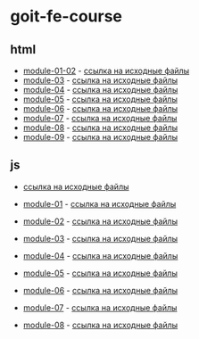 # goit-fe-course

## html

- [module-01-02](https://vovababych.github.io/goit-fe-course/html-css/module-01-02/index.html) - 
[ссылка на исходные файлы](https://github.com/vovababych/goit-fe-course/tree/master/html-css/module-01-02)
- [module-03](https://vovababych.github.io/goit-fe-course/html-css/module-03/index.html) - 
[ссылка на исходные файлы](https://github.com/vovababych/goit-fe-course/tree/master/html-css/module-03)
- [module-04](https://vovababych.github.io/goit-fe-course/html-css/module-04/index.html) - 
[ссылка на исходные файлы](https://github.com/vovababych/goit-fe-course/tree/master/html-css/module-04)
- [module-05](https://vovababych.github.io/goit-fe-course/html-css/module-05/index.html) - 
[ссылка на исходные файлы](https://github.com/vovababych/goit-fe-course/tree/master/html-css/module-05)
- [module-06](https://vovababych.github.io/goit-fe-course/html-css/module-06/index.html) - 
[ссылка на исходные файлы](https://github.com/vovababych/goit-fe-course/tree/master/html-css/module-06)
- [module-07](https://vovababych.github.io/goit-fe-course/html-css/module-07/index.html) - 
[ссылка на исходные файлы](https://github.com/vovababych/goit-fe-course/tree/master/html-css/module-07)
- [module-08](https://vovababych.github.io/goit-fe-course/html-css/module-08/index.html) - 
[ссылка на исходные файлы](https://github.com/vovababych/goit-fe-course/tree/master/html-css/module-08)
- [module-09](https://vovababych.github.io/goit-fe-course/html-css/module-09/index.html) - 
[ссылка на исходные файлы](https://github.com/vovababych/goit-fe-course/tree/master/html-css/module-09)

## js

 - [ссылка на исходные файлы](https://github.com/vovababych/goit-fe-course/tree/master/js/homework-01)

- [module-01](https://vovababych.github.io/goit-fe-course/js/homework-01/) - [ссылка на исходные файлы](https://github.com/vovababych/goit-fe-course/tree/master/js/homework-01)
- [module-02](https://vovababych.github.io/goit-fe-course/js/homework-02/) - [ссылка на исходные файлы](https://github.com/vovababych/goit-fe-course/tree/master/js/homework-02)
- [module-03](https://vovababych.github.io/goit-fe-course/js/homework-03/) - [ссылка на исходные файлы](https://github.com/vovababych/goit-fe-course/tree/master/js/homework-03)
- [module-04](https://vovababych.github.io/goit-fe-course/js/homework-04/) - [ссылка на исходные файлы](https://github.com/vovababych/goit-fe-course/tree/master/js/homework-04)
- [module-05](https://vovababych.github.io/goit-fe-course/js/homework-05/) - [ссылка на исходные файлы](https://github.com/vovababych/goit-fe-course/tree/master/js/homework-05)
- [module-06](https://vovababych.github.io/goit-fe-course/js/homework-06/) - [ссылка на исходные файлы](https://github.com/vovababych/goit-fe-course/tree/master/js/homework-06)
- [module-07](https://vovababych.github.io/goit-fe-course/js/homework-07/) - [ссылка на исходные файлы](https://github.com/vovababych/goit-fe-course/tree/master/js/homework-07)
- [module-08](https://vovababych.github.io/goit-fe-course/js/homework-08/) - [ссылка на исходные файлы](https://github.com/vovababych/goit-fe-course/tree/master/js/homework-08)

